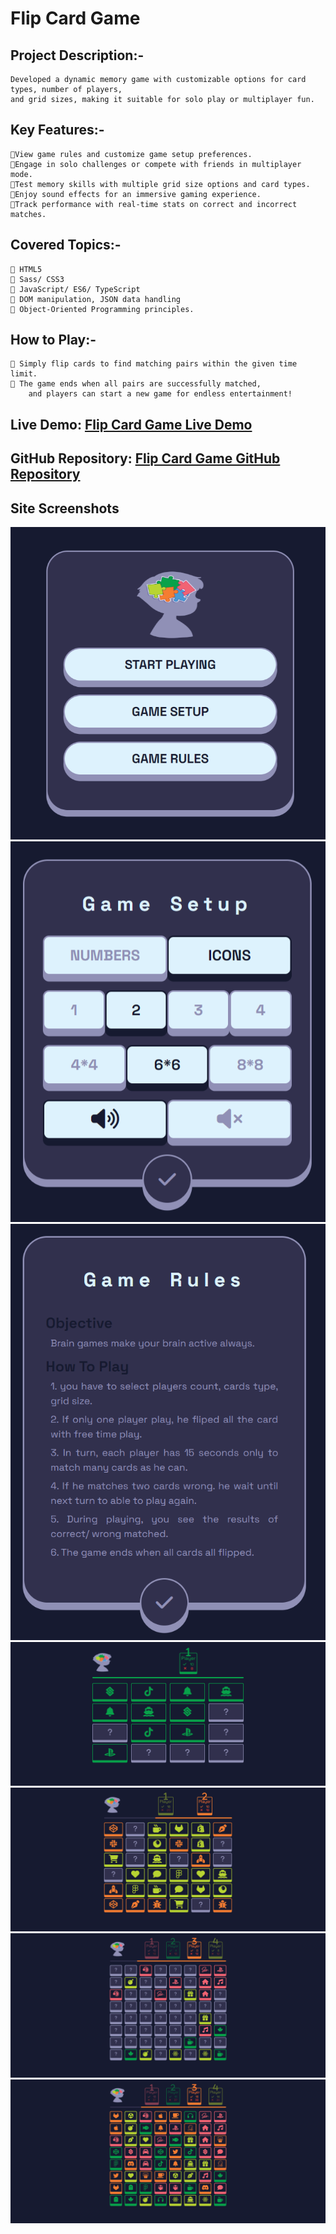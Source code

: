 # Flip Card Game

## Project Description:-
    Developed a dynamic memory game with customizable options for card types, number of players,
    and grid sizes, making it suitable for solo play or multiplayer fun.

## Key Features:-
    🔹View game rules and customize game setup preferences.
    🔹Engage in solo challenges or compete with friends in multiplayer mode.
    🔹Test memory skills with multiple grid size options and card types.
    🔹Enjoy sound effects for an immersive gaming experience.
    🔹Track performance with real-time stats on correct and incorrect matches.

## Covered Topics:-
    🔹 HTML5
    🔹 Sass/ CSS3
    🔹 JavaScript/ ES6/ TypeScript
    🔹 DOM manipulation, JSON data handling
    🔹 Object-Oriented Programming principles.

## How to Play:- 
    🔹 Simply flip cards to find matching pairs within the given time limit. 
    🔹 The game ends when all pairs are successfully matched, 
        and players can start a new game for endless entertainment!

## Live Demo: [Flip Card Game Live Demo](https://ahmedsaa3d.github.io/Flip-Card-Game/)

## GitHub Repository: [Flip Card Game GitHub Repository](https://github.com/AhmedSaa3d/Flip-Card-Game)
  
## Site Screenshots
![Main Menu](assets/screenShots/Memory-Cards-Game-main-menu.png)
![Game Setup](assets/screenShots/Memory-Cards-Game-game-setup.png)
![Game Rules](assets/screenShots/Memory-Cards-Game-game-rules.png)
![Single Player](assets/screenShots/Memory-Cards-Game-players-1.png)
![Two Players](assets/screenShots/Memory-Cards-Game-players-2.png)
![Four Players - Part 1](assets/screenShots/Memory-Cards-Game-players-4-1.png)
![Four Players - Part 2](assets/screenShots/Memory-Cards-Game-players-4-2.png)
